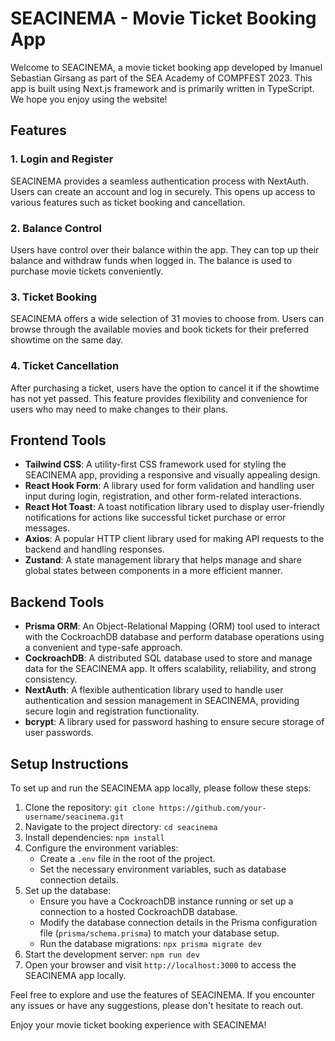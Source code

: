 # SEACINEMA - Movie Ticket Booking App

Welcome to SEACINEMA, a movie ticket booking app developed by Imanuel Sebastian Girsang as part of the SEA Academy of COMPFEST 2023. This app is built using Next.js framework and is primarily written in TypeScript. We hope you enjoy using the website!

## Features

### 1. Login and Register
SEACINEMA provides a seamless authentication process with NextAuth. Users can create an account and log in securely. This opens up access to various features such as ticket booking and cancellation.

### 2. Balance Control
Users have control over their balance within the app. They can top up their balance and withdraw funds when logged in. The balance is used to purchase movie tickets conveniently.

### 3. Ticket Booking
SEACINEMA offers a wide selection of 31 movies to choose from. Users can browse through the available movies and book tickets for their preferred showtime on the same day.

### 4. Ticket Cancellation
After purchasing a ticket, users have the option to cancel it if the showtime has not yet passed. This feature provides flexibility and convenience for users who may need to make changes to their plans.

## Frontend Tools

- **Tailwind CSS**: A utility-first CSS framework used for styling the SEACINEMA app, providing a responsive and visually appealing design.
- **React Hook Form**: A library used for form validation and handling user input during login, registration, and other form-related interactions.
- **React Hot Toast**: A toast notification library used to display user-friendly notifications for actions like successful ticket purchase or error messages.
- **Axios**: A popular HTTP client library used for making API requests to the backend and handling responses.
- **Zustand**: A state management library that helps manage and share global states between components in a more efficient manner.

## Backend Tools

- **Prisma ORM**: An Object-Relational Mapping (ORM) tool used to interact with the CockroachDB database and perform database operations using a convenient and type-safe approach.
- **CockroachDB**: A distributed SQL database used to store and manage data for the SEACINEMA app. It offers scalability, reliability, and strong consistency.
- **NextAuth**: A flexible authentication library used to handle user authentication and session management in SEACINEMA, providing secure login and registration functionality.
- **bcrypt**: A library used for password hashing to ensure secure storage of user passwords.

## Setup Instructions

To set up and run the SEACINEMA app locally, please follow these steps:

1. Clone the repository: `git clone https://github.com/your-username/seacinema.git`
2. Navigate to the project directory: `cd seacinema`
3. Install dependencies: `npm install`
4. Configure the environment variables:
   - Create a `.env` file in the root of the project.
   - Set the necessary environment variables, such as database connection details.
5. Set up the database:
   - Ensure you have a CockroachDB instance running or set up a connection to a hosted CockroachDB database.
   - Modify the database connection details in the Prisma configuration file (`prisma/schema.prisma`) to match your database setup.
   - Run the database migrations: `npx prisma migrate dev`
6. Start the development server: `npm run dev`
7. Open your browser and visit `http://localhost:3000` to access the SEACINEMA app locally.

Feel free to explore and use the features of SEACINEMA. If you encounter any issues or have any suggestions, please don't hesitate to reach out.

Enjoy your movie ticket booking experience with SEACINEMA!
